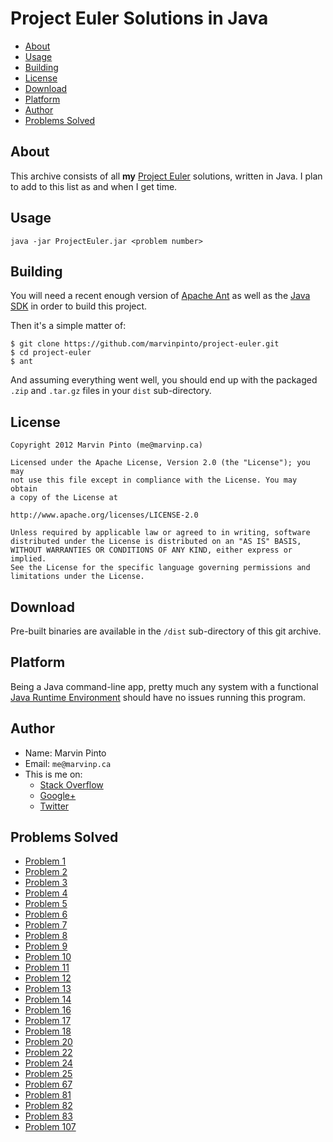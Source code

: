 # Project Euler Solutions in Java

 - [About](#about)
 - [Usage](#usage)
 - [Building](#building)
 - [License](#license)
 - [Download](#download)
 - [Platform](#platform)
 - [Author](#author)
 - [Problems Solved](#solved)


<a name="about"></a>
## About

This archive consists of all **my** [Project
Euler](https://projecteuler.net/) solutions, written in Java. I plan to
add to this list as and when I get time.


<a name="usage"></a>
## Usage

    java -jar ProjectEuler.jar <problem number>


<a name="building"></a>
## Building

You will need a recent enough version of [Apache
Ant](http://ant.apache.org/) as well as the [Java
SDK](http://www.oracle.com/technetwork/java/javase/downloads/index.html)
in order to build this project.

Then it's a simple matter of:

    $ git clone https://github.com/marvinpinto/project-euler.git
    $ cd project-euler
    $ ant

And assuming everything went well, you should end up with the packaged
`.zip` and `.tar.gz` files in your `dist` sub-directory.


<a name="license"></a>
## License

```
Copyright 2012 Marvin Pinto (me@marvinp.ca)

Licensed under the Apache License, Version 2.0 (the "License"); you may
not use this file except in compliance with the License. You may obtain
a copy of the License at

http://www.apache.org/licenses/LICENSE-2.0

Unless required by applicable law or agreed to in writing, software
distributed under the License is distributed on an "AS IS" BASIS,
WITHOUT WARRANTIES OR CONDITIONS OF ANY KIND, either express or implied.
See the License for the specific language governing permissions and
limitations under the License.
```



<a name="download"></a>
## Download

Pre-built binaries are available in the `/dist` sub-directory of this
git archive.


<a name="platform"></a>
## Platform

Being a Java command-line app, pretty much any system with a functional
[Java Runtime Environment](http://www.java.com/getjava/) should have no
issues running this program.



<a name="author"></a>
## Author

 - Name: Marvin Pinto
 - Email: `me@marvinp.ca`
 - This is me on:
   - [Stack Overflow](http://stackoverflow.com/users/1101070)
   - [Google+](https://plus.google.com/110875969387062278975/posts)
   - [Twitter](https://twitter.com/marvinpinto)


<a name="solved"></a>
## Problems Solved

 - [Problem 1](https://projecteuler.net/problem=1)
 - [Problem 2](https://projecteuler.net/problem=2)
 - [Problem 3](https://projecteuler.net/problem=3)
 - [Problem 4](https://projecteuler.net/problem=4)
 - [Problem 5](https://projecteuler.net/problem=5)
 - [Problem 6](https://projecteuler.net/problem=6)
 - [Problem 7](https://projecteuler.net/problem=7)
 - [Problem 8](https://projecteuler.net/problem=8)
 - [Problem 9](https://projecteuler.net/problem=9)
 - [Problem 10](https://projecteuler.net/problem=10)
 - [Problem 11](https://projecteuler.net/problem=11)
 - [Problem 12](https://projecteuler.net/problem=12)
 - [Problem 13](https://projecteuler.net/problem=13)
 - [Problem 14](https://projecteuler.net/problem=14)
 - [Problem 16](https://projecteuler.net/problem=16)
 - [Problem 17](https://projecteuler.net/problem=17)
 - [Problem 18](https://projecteuler.net/problem=18)
 - [Problem 20](https://projecteuler.net/problem=20)
 - [Problem 22](https://projecteuler.net/problem=22)
 - [Problem 24](https://projecteuler.net/problem=24)
 - [Problem 25](https://projecteuler.net/problem=25)
 - [Problem 67](https://projecteuler.net/problem=67)
 - [Problem 81](https://projecteuler.net/problem=81)
 - [Problem 82](https://projecteuler.net/problem=82)
 - [Problem 83](https://projecteuler.net/problem=83)
 - [Problem 107](https://projecteuler.net/problem=107)

